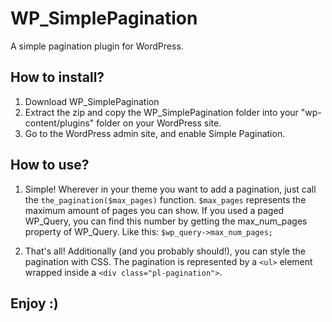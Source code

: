 # WP_SimplePagination
A simple pagination plugin for WordPress.

## How to install?
1. Download WP_SimplePagination
2. Extract the zip and copy the WP_SimplePagination folder into your "wp-content/plugins" folder on your WordPress site.
3. Go to the WordPress admin site, and enable Simple Pagination.

## How to use?
1. Simple! Wherever in your theme you want to add a pagination, just call the `the_pagination($max_pages)` function. 
`$max_pages` represents the maximum amount of pages you can show. If you used a paged WP_Query, you can find this number
by getting the max_num_pages property of WP_Query. Like this: `$wp_query->max_num_pages;`

2. That's all! Additionally (and you probably should!), you can style the pagination with CSS. The pagination is 
represented by a `<ul>` element wrapped 
inside a `<div class="pl-pagination">`.

## Enjoy :)
